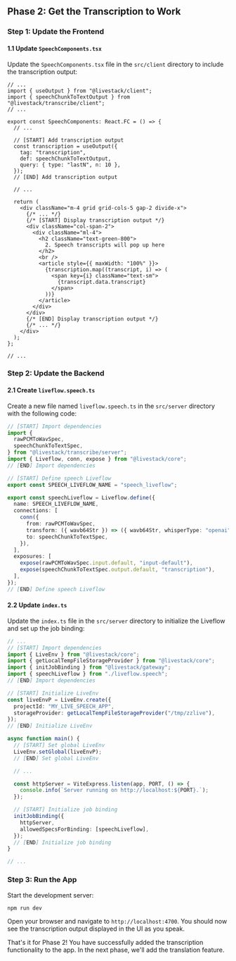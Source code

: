 ## Phase 2: Get the Transcription to Work

### Step 1: Update the Frontend

#### 1.1 Update `SpeechComponents.tsx`

Update the `SpeechComponents.tsx` file in the `src/client` directory to include the transcription output:

```tsx
// ...
import { useOutput } from "@livestack/client";
import { speechChunkToTextOutput } from "@livestack/transcribe/client";
// ...

export const SpeechComponents: React.FC = () => {
  // ...

  // [START] Add transcription output
  const transcription = useOutput({
    tag: "transcription",
    def: speechChunkToTextOutput,
    query: { type: "lastN", n: 10 },
  });
  // [END] Add transcription output

  // ...

  return (
    <div className="m-4 grid grid-cols-5 gap-2 divide-x">
      {/* ... */}
      {/* [START] Display transcription output */}
      <div className="col-span-2">
        <div className="ml-4">
          <h2 className="text-green-800">
            2. Speech transcripts will pop up here
          </h2>
          <br />
          <article style={{ maxWidth: "100%" }}>
            {transcription.map((transcript, i) => (
              <span key={i} className="text-sm">
                {transcript.data.transcript}
              </span>
            ))}
          </article>
        </div>
      </div>
      {/* [END] Display transcription output */}
      {/* ... */}
    </div>
  );
};

// ...
```

### Step 2: Update the Backend

#### 2.1 Create `liveflow.speech.ts`

Create a new file named `liveflow.speech.ts` in the `src/server` directory with the following code:

```ts
// [START] Import dependencies
import {
  rawPCMToWavSpec,
  speechChunkToTextSpec,
} from "@livestack/transcribe/server";
import { Liveflow, conn, expose } from "@livestack/core";
// [END] Import dependencies

// [START] Define speech Liveflow
export const SPEECH_LIVEFLOW_NAME = "speech_liveflow";

export const speechLiveflow = Liveflow.define({
  name: SPEECH_LIVEFLOW_NAME,
  connections: [
    conn({
      from: rawPCMToWavSpec,
      transform: ({ wavb64Str }) => ({ wavb64Str, whisperType: "openai" }),
      to: speechChunkToTextSpec,
    }),
  ],
  exposures: [
    expose(rawPCMToWavSpec.input.default, "input-default"),
    expose(speechChunkToTextSpec.output.default, "transcription"),
  ],
});
// [END] Define speech Liveflow
```

#### 2.2 Update `index.ts`

Update the `index.ts` file in the `src/server` directory to initialize the Liveflow and set up the job binding:

```ts
// ...
// [START] Import dependencies
import { LiveEnv } from "@livestack/core";
import { getLocalTempFileStorageProvider } from "@livestack/core";
import { initJobBinding } from "@livestack/gateway";
import { speechLiveflow } from "./liveflow.speech";
// [END] Import dependencies

// [START] Initialize LiveEnv
const liveEnvP = LiveEnv.create({
  projectId: "MY_LIVE_SPEECH_APP",
  storageProvider: getLocalTempFileStorageProvider("/tmp/zzlive"),
});
// [END] Initialize LiveEnv

async function main() {
  // [START] Set global LiveEnv
  LiveEnv.setGlobal(liveEnvP);
  // [END] Set global LiveEnv

  // ...

  const httpServer = ViteExpress.listen(app, PORT, () => {
    console.info(`Server running on http://localhost:${PORT}.`);
  });

  // [START] Initialize job binding
  initJobBinding({
    httpServer,
    allowedSpecsForBinding: [speechLiveflow],
  });
  // [END] Initialize job binding
}

// ...
```

### Step 3: Run the App

Start the development server:

```bash
npm run dev
```

Open your browser and navigate to `http://localhost:4700`. You should now see the transcription output displayed in the UI as you speak.

That's it for Phase 2! You have successfully added the transcription functionality to the app. In the next phase, we'll add the translation feature.